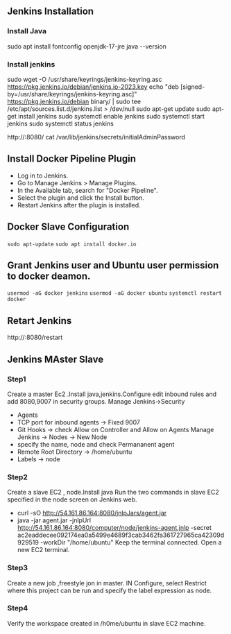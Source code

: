 ## Jenkins Installation
### Install Java
sudo apt install fontconfig openjdk-17-jre
java --version

### Install jenkins
sudo wget -O /usr/share/keyrings/jenkins-keyring.asc \
  https://pkg.jenkins.io/debian/jenkins.io-2023.key
echo "deb [signed-by=/usr/share/keyrings/jenkins-keyring.asc]" \
  https://pkg.jenkins.io/debian binary/ | sudo tee \
  /etc/apt/sources.list.d/jenkins.list > /dev/null
sudo apt-get update
sudo apt-get install jenkins
sudo systemctl enable jenkins
sudo systemctl start jenkins
sudo systemctl status jenkins

http://<public-ip>:8080/
cat /var/lib/jenkins/secrets/initialAdminPassword

## Install Docker Pipeline Plugin
- Log in to Jenkins.
- Go to Manage Jenkins > Manage Plugins.
- In the Available tab, search for "Docker Pipeline".
- Select the plugin and click the Install button.
- Restart Jenkins after the plugin is installed.

## Docker Slave Configuration
`sudo apt-update`
`sudo apt install docker.io`

## Grant Jenkins user and Ubuntu user permission to docker deamon.
`usermod -aG docker jenkins`
`usermod -aG docker ubuntu`
`systemctl restart docker`

## Retart Jenkins
http://<ec2-instance-public-ip>:8080/restart


## Jenkins MAster Slave
### Step1
Create a master Ec2 .Install java,jenkins.Configure edit inbound rules and add 8080,9007 in security groups.
Manage Jenkins->Security
- Agents
- TCP port for inbound agents -> Fixed 9007
- Git Hooks -> check Allow on Controller and Allow on Agents
Manage Jenkins -> Nodes -> New Node
- specify the name, node and check Permananent agent
- Remote Root Directory -> /home/ubuntu
- Labels -> node
### Step2

Create a slave EC2 , node.Install java
Run the two commands in slave EC2 specified in the node screen on Jenkins web.
- curl -sO http://54.161.86.164:8080/jnlpJars/agent.jar
- java -jar agent.jar -jnlpUrl http://54.161.86.164:8080/computer/node/jenkins-agent.jnlp -secret ac2eaddecee092174ea0a5499e4689f3cab3462fa361727965ca42309d929519 -workDir "/home/ubuntu"
Keep the terminal connected.
Open a new EC2 terminal.

### Step3
Create a new job ,freestyle jon in master.
IN Configure, select
Restrict where this project can be run and specify the label expression as node.

### Step4 
Verify the workspace created in /h0me/ubuntu in slave EC2 machine.




